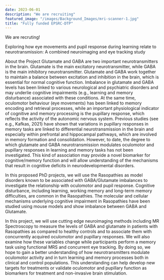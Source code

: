 ```yaml
---
date: 2023-06-01
description: "We are recruiting"
featured_image: "/images/Background_Images/mri-scanner-1.jpg"
title: "Fully funded EPSRC-DTP"
---
```


We are recruting!

Exploring how eye movements and pupil response during learning relate to neurotransmission: A combined neuroimaging and eye tracking study

About the Project
Glutamate and GABA are two important neurotransmitters in the brain. Glutamate is the main excitatory neurotransmitter, while GABA is the main inhibitory neurotransmitter. Glutamate and GABA work together to maintain a balance between excitation and inhibition in the brain, which is essential for normal cognitive function. Imbalance in glutamate and GABA levels has been linked to various neurological and psychiatric disorders and may underlie cognitive impairments (e.g., learning and memory disturbance) associated with these conditions. At the same time, oculomotor behaviour (eye movements) has been linked to memory encoding and retrieval processes, while an important physiological indicator of cognitive and memory processing is the pupillary response, which reflects the activity of the autonomic nervous system. Previous studies (see e.g., Kafkas, 2021) have shown that variations in pupillary responses in memory tasks are linked to differential neurotransmission in the brain and especially within prefrontal and hippocampal pathways, which are involved in memory formation and consolidation. However, to date, the degree to which glutamate and GABA neurotransmission modulates oculomotor and pupillary responses in learning and memory tasks has not been investigated. This kind of association may provide a novel biomarker for cognitive/memory function and will allow understanding of the mechanisms that result in cognitive deficits in neurodevelopmental disorders.

In this proposed PhD projects, we will use the Rasopathies as model disorders known to be associated with GABA/Glutamate imbalances to investigate the relationship with oculomotor and pupil response. Cognitive disturbance, including learning, working memory and long-term memory difficulties, are common in the Rasopathies. The molecular and cellular mechanisms underlying cognitive impairment in Rasopathies have been studied using mouse models and show imbalance between GABA and Glutamate.

In this project, we will use cutting edge neuroimaging methods including MR Spectroscopy to measure the levels of GABA and glutamate in patients with Rasopathies as compared to healthy controls and to associate them with concurrently acquired oculomotor and pupillary responses. We will also examine how these variables change while participants perform a memory task using functional MRS and concurrent eye tracking. By doing so, we hope to gain a better understanding of how neurotransmitters modulate oculomotor activity and in turn learning and memory processes both in clinical and control populations. This understanding can help develop new targets for treatments or validate oculomotor and pupillary function as biomarkers for treatment and non-invasive brain stimulation.

